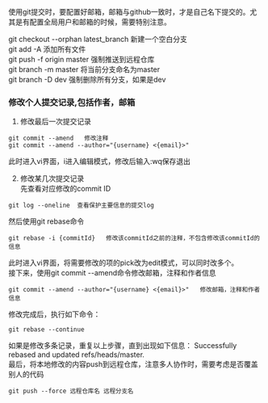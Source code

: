 使用git提交时，要配置好邮箱，邮箱与github一致时，才是自己名下提交的。尤其是有配置全局用户和邮箱的时候，需要特别注意。

git checkout --orphan latest_branch 新建一个空白分支  
git add -A  添加所有文件  
git push -f origin master  强制推送到远程仓库  
git branch -m master   将当前分支命名为master  
git branch -D dev    强制删除所有分支，如果是dev  


### 修改个人提交记录,包括作者，邮箱  

1. 修改最后一次提交记录  
```
git commit --amend   修改注释  
git commit --amend --author="{username} <{email}>"
```
此时进入vi界面，i进入编辑模式，修改后输入:wq保存退出  
  
  
2. 修改某几次提交记录  
先查看对应修改的commit ID  

```
git log --oneline  查看保护主要信息的提交log
```
然后使用git rebase命令  
```
git rebase -i {commitId}   修改该commitId之前的注释，不包含修改该commitId的信息
```
此时进入vi界面，将需要修改的项的pick改为edit模式，可以同时改多个。  
接下来，使用git commit --amend命令修改邮箱，注释和作者信息  
```
git commit --amend --author="{username} <{email}>"   修改邮箱，注释和作者信息
```
修改完成后，执行如下命令：
```
git rebase --continue
```
如果是修改多条记录，重复以上步骤，直到出现如下信息：  Successfully rebased and updated refs/heads/master.  
最后，将本地修改的内容push到远程仓库，注意多人协作时，需要考虑是否覆盖别人的代码
```
git push --force 远程仓库名 远程分支名
```
